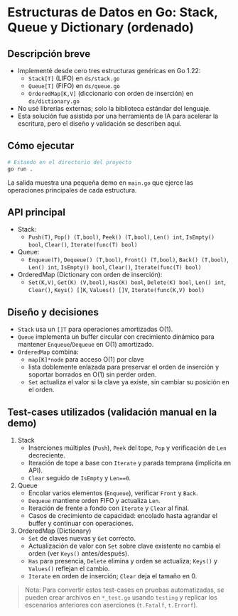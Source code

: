# Estructuras de Datos en Go: Stack, Queue y Dictionary (ordenado)

## Descripción breve
- Implementé desde cero tres estructuras genéricas en Go 1.22:
  - `Stack[T]` (LIFO) en `ds/stack.go`
  - `Queue[T]` (FIFO) en `ds/queue.go`
  - `OrderedMap[K,V]` (diccionario con orden de inserción) en `ds/dictionary.go`
- No usé librerías externas; solo la biblioteca estándar del lenguaje.
- Esta solución fue asistida por una herramienta de IA para acelerar la escritura, pero el diseño y validación se describen aquí.

## Cómo ejecutar
```bash
# Estando en el directorio del proyecto
go run .
```

La salida muestra una pequeña demo en `main.go` que ejerce las operaciones principales de cada estructura.

## API principal
- Stack:
  - `Push(T)`, `Pop() (T,bool)`, `Peek() (T,bool)`, `Len() int`, `IsEmpty() bool`, `Clear()`, `Iterate(func(T) bool)`
- Queue:
  - `Enqueue(T)`, `Dequeue() (T,bool)`, `Front() (T,bool)`, `Back() (T,bool)`, `Len() int`, `IsEmpty() bool`, `Clear()`, `Iterate(func(T) bool)`
- OrderedMap (Dictionary con orden de inserción):
  - `Set(K,V)`, `Get(K) (V,bool)`, `Has(K) bool`, `Delete(K) bool`, `Len() int`, `Clear()`, `Keys() []K`, `Values() []V`, `Iterate(func(K,V) bool)`

## Diseño y decisiones
- `Stack` usa un `[]T` para operaciones amortizadas O(1).
- `Queue` implementa un buffer circular con crecimiento dinámico para mantener `Enqueue`/`Dequeue` en O(1) amortizado.
- `OrderedMap` combina:
  - `map[K]*node` para acceso O(1) por clave
  - lista doblemente enlazada para preservar el orden de inserción y soportar borrados en O(1) sin perder orden.
  - `Set` actualiza el valor si la clave ya existe, sin cambiar su posición en el orden.

## Test-cases utilizados (validación manual en la demo)
1. Stack
   - Inserciones múltiples (`Push`), `Peek` del tope, `Pop` y verificación de `Len` decreciente.
   - Iteración de tope a base con `Iterate` y parada temprana (implícita en API).
   - `Clear` seguido de `IsEmpty` y `Len==0`.
2. Queue
   - Encolar varios elementos (`Enqueue`), verificar `Front` y `Back`.
   - `Dequeue` mantiene orden FIFO y actualiza `Len`.
   - Iteración de frente a fondo con `Iterate` y `Clear` al final.
   - Casos de crecimiento de capacidad: encolado hasta agrandar el buffer y continuar con operaciones.
3. OrderedMap (Dictionary)
   - `Set` de claves nuevas y `Get` correcto.
   - Actualización de valor con `Set` sobre clave existente no cambia el orden (ver `Keys()` antes/después).
   - `Has` para presencia, `Delete` elimina y orden se actualiza; `Keys()` y `Values()` reflejan el cambio.
   - `Iterate` en orden de inserción; `Clear` deja el tamaño en 0.

> Nota: Para convertir estos test-cases en pruebas automatizadas, se pueden crear archivos en `*_test.go` usando `testing` y replicar los escenarios anteriores con aserciones (`t.Fatalf`, `t.Errorf`).

